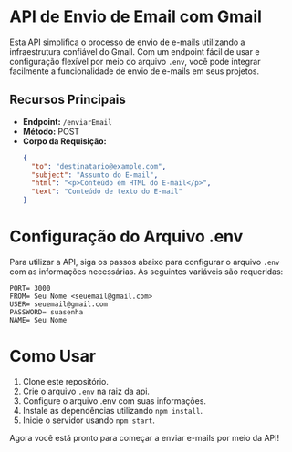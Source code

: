 # API de Envio de Email com Gmail

Esta API simplifica o processo de envio de e-mails utilizando a infraestrutura confiável do Gmail. Com um endpoint fácil de usar e configuração flexível por meio do arquivo `.env`, você pode integrar facilmente a funcionalidade de envio de e-mails em seus projetos.

## Recursos Principais

- **Endpoint:** `/enviarEmail`
- **Método:** POST
- **Corpo da Requisição:**
  ```json
  {
    "to": "destinatario@example.com",
    "subject": "Assunto do E-mail",
    "html": "<p>Conteúdo em HTML do E-mail</p>",
    "text": "Conteúdo de texto do E-mail"
  }
  ```

# Configuração do Arquivo .env

Para utilizar a API, siga os passos abaixo para configurar o arquivo `.env` com as informações necessárias. As seguintes variáveis são requeridas:

  ```env
  PORT= 3000
  FROM= Seu Nome <seuemail@gmail.com>
  USER= seuemail@gmail.com
  PASSWORD= suasenha
  NAME= Seu Nome
```
# Como Usar

1. Clone este repositório.
2. Crie o arquivo `.env` na raiz da api.
3. Configure o arquivo .env com suas informações.
4. Instale as dependências utilizando `npm install`.
5. Inicie o servidor usando `npm start`.

Agora você está pronto para começar a enviar e-mails por meio da API!
